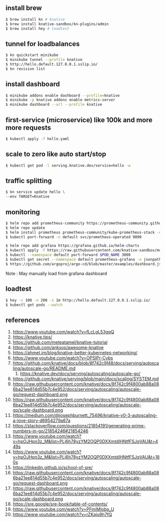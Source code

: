 ## install brew
```sh
$ brew install kn # knative
$ brew install knative-sandbox/kn-plugins/admin
$ brew install hey # loadtest
```

## tunnel for loadbalances
```sh
$ kn quickstart minikube
$ minikube tunnel --profile knative
$ http://hello.default.127.0.0.1.sslip.io/
$ kn revision list
```

## install dashboard
```sh
$ minikube addons enable dashboard --profile=knative
$ minikube -p knative addons enable metrics-server
$ minikube dashboard --url --profile knative
```

## first-service (microservice) like  100k and more more requests
```sh
$ kubectl apply -f hello.yaml
```

## scale to zero like auto start/stop
```sh
$ kubectl get pod -l serving.knative.dev/service=hello -w
```

## traffic splitting
```sh
$ kn service update hello \
--env TARGET=Knative
```

## monitoring
```sh
$ helm repo add prometheus-community https://prometheus-community.github.io/helm-charts
$ helm repo update
$ helm install prometheus prometheus-community/kube-prometheus-stack -n default -f values.yaml
$ kubectl port-forward -n default svc/prometheus-operated 9090

$ helm repo add grafana https://grafana.github.io/helm-charts
$ kubectl apply -f https://raw.githubusercontent.com/knative-sandbox/monitoring/main/grafana/dashboards.yaml
$ kubectl --namespace default port-forward $POD_NAME 3000 
$ kubectl get secret --namespace default prometheus-grafana -o jsonpath="{.data.admin-password}" | base64 --decode ; echo
$ https://github.com/argoproj/argo-cd/blob/master/examples/dashboard.json
```

Note : May manually load from grafana dashboard  



## loadtest
```sh
$ hey -c 100 -n 200 -z 1m http://hello.default.127.0.0.1.sslip.io/
$ kubectl get pods --watch
```


## references
1. https://www.youtube.com/watch?v=fLcLgL53gqQ
2. https://knative.tips/
3. https://github.com/meteatamel/knative-tutorial
4. https://github.com/anksos/awesome-knative
5. https://ahmet.im/blog/knative-better-kubernetes-networking/
6. https://www.youtube.com/watch?v=OPSIPr-Cybs
7. https://github.com/knative/docs/blob/8f742c9f48/docs/serving/autoscaling/autoscale-go/README.md
    1. https://knative.dev/docs/serving/autoscaling/autoscale-go/
8. https://github.com/knative/serving/blob/main/docs/scaling/SYSTEM.md
9. https://raw.githubusercontent.com/knative/docs/8f742c9f4800ab88a086ba21ee814d55b7c4e952/docs/serving/autoscaling/autoscale-go/request-dashboard.png
10. https://raw.githubusercontent.com/knative/docs/8f742c9f4800ab88a086ba21ee814d55b7c4e952/docs/serving/autoscaling/autoscale-go/scale-dashboard.png
11. https://medium.com/@josephburnett_75496/knative-v0-3-autoscaling-a-love-story-d6954279a67a
12. https://stackoverflow.com/questions/21854191/generating-prime-numbers-in-go/21854246#21854246 
13. https://www.youtube.com/watch?v=hpOJHpn3z_M&list=PLj6h78yzYM2OQP0DXXmtdIHNtfFSJqVAU&t=449s
14. https://www.youtube.com/watch?v=hpOJHpn3z_M&list=PLj6h78yzYM2OQP0DXXmtdIHNtfFSJqVAU&t=180s
15. https://linkedin.github.io/school-of-sre/
16. https://raw.githubusercontent.com/knative/docs/8f742c9f4800ab88a086ba21ee814d55b7c4e952/docs/serving/autoscaling/autoscale-go/request-dashboard.png
17. https://raw.githubusercontent.com/knative/docs/8f742c9f4800ab88a086ba21ee814d55b7c4e952/docs/serving/autoscaling/autoscale-go/scale-dashboard.png
17. https://sre.google/sre-book/table-of-contents/ 
18. https://www.youtube.com/watch?v=PFmiMlobp_U
19. https://www.youtube.com/watch?v=rZKaju9h7fQ
